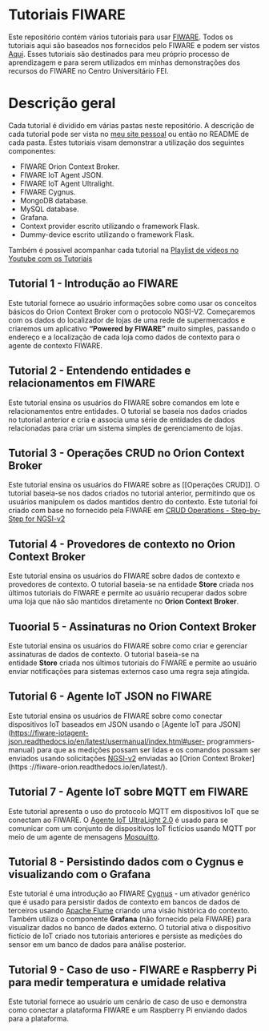 # Tutoriais FIWARE

Este repositório contém vários tutoriais para usar [FIWARE](https://www.fiware.org/). Todos os tutoriais aqui são baseados nos fornecidos pelo FIWARE e podem ser vistos [Aqui](https://fiware-tutorials.readthedocs.io/en/latest/). Esses tutoriais são destinados para meu próprio processo de aprendizagem e para serem utilizados em minhas demonstrações dos recursos do FIWARE no Centro Universitário FEI.

# Descrição geral

Cada tutorial é dividido em várias pastas neste repositório. A descrição de cada tutorial pode ser vista no [meu site pessoal](https://rafaelalvesitm.com/01+-+Notas+de+literatura/Plataforma+IoT+FIWARE) ou então no README de cada pasta. Estes tutoriais visam demonstrar a utilização dos seguintes componentes:

- FIWARE Orion Context Broker.
- FIWARE IoT Agent JSON.
- FIWARE IoT Agent Ultralight.
- FIWARE Cygnus.
- MongoDB database.
- MySQL database.
- Grafana.
- Context provider escrito utilizando o framework Flask.
- Dummy-device escrito utilizando o framework Flask.

Também é possivel acompanhar cada tutorial na [Playlist de vídeos no Youtube com os Tutoriais](https://youtube.com/playlist?list=PLOZst2b_z6LPZuhpv6WOOxW8b-fIANdFq)

## Tutorial 1 - Introdução ao FIWARE

Este tutorial fornece ao usuário informações sobre como usar os conceitos básicos do Orion Context Broker com o protocolo NGSI-V2. Começaremos com os dados do localizador de lojas de uma rede de supermercados e criaremos um aplicativo __“Powered by FIWARE”__ muito simples, passando o endereço e a localização de cada loja como dados de contexto para o agente de contexto FIWARE.

## Tutorial 2 - Entendendo entidades e relacionamentos em FIWARE

Este tutorial ensina os usuários do FIWARE sobre comandos em lote e relacionamentos entre entidades. O tutorial se baseia nos dados criados no tutorial anterior e cria e associa uma série de entidades de dados relacionadas para criar um sistema simples de gerenciamento de lojas. 

## Tutorial 3 - Operações CRUD no Orion Context Broker

Este tutorial ensina os usuários do FIWARE sobre as [[Operações CRUD]]. O tutorial baseia-se nos dados criados no tutorial anterior, permitindo que os usuários manipulem os dados mantidos dentro do contexto. Este tutorial foi criado com base no fornecido pela FIWARE em [CRUD Operations - Step-by-Step for NGSI-v2](https://fiware-tutorials.readthedocs.io/en/latest/crud-operations.html)

## Tutorial 4 - Provedores de contexto no Orion Context Broker

Este tutorial ensina os usuários do FIWARE sobre dados de contexto e provedores de contexto. O tutorial baseia-se na entidade **Store** criada nos últimos tutoriais do FIWARE e permite ao usuário recuperar dados sobre uma loja que não são mantidos diretamente no **Orion Context Broker**.

## Tuoorial 5 - Assinaturas no Orion Context Broker

Este tutorial ensina os usuários do FIWARE sobre como criar e gerenciar assinaturas de dados de contexto. O tutorial baseia-se na entidade **Store** criada nos últimos tutoriais do FIWARE e permite ao usuário enviar notificações para sistemas externos caso uma regra seja atingida. 

## Tutorial 6 - Agente IoT JSON no FIWARE

Este tutorial ensina os usuários de FIWARE sobre como conectar dispositivos IoT baseados em JSON usando o [Agente IoT para JSON](https://fiware-iotagent-json.readthedocs.io/en/latest/usermanual/index.html#user- programmers-manual) para que as medições possam ser lidas e os comandos possam ser enviados usando solicitações [NGSI-v2](https://fiware.github.io/specifications/OpenAPI/ngsiv2) enviadas ao [Orion Context Broker](https ://fiware-orion.readthedocs.io/en/latest/).

## Tutorial 7 - Agente IoT sobre MQTT em FIWARE

Este tutorial apresenta o uso do protocolo MQTT em dispositivos IoT que se conectam ao FIWARE. O [Agente IoT UltraLight 2.0](https://fiware-iotagent-ul.readthedocs.io/en/latest/usermanual/index.html#user-programmers-manual) é usado para se comunicar com um conjunto de dispositivos IoT fictícios usando MQTT por meio de um agente de mensagens [Mosquitto](https://mosquitto.org/).

## Tutorial 8 - Persistindo dados com o Cygnus e visualizando com o Grafana

Este tutorial é uma introdução ao FIWARE [Cygnus](https://fiware-cygnus.readthedocs.io/en/latest/) - um ativador genérico que é usado para persistir dados de contexto em bancos de dados de terceiros usando [Apache Flume]( https://flume.apache.org/) criando uma visão histórica do contexto. Também utiliza o componente **Grafana** (não fornecido pela FIWARE) para visualizar dados no banco de dados externo. O tutorial ativa o dispositivo fictício de IoT criado nos tutoriais anteriores e persiste as medições do sensor em um banco de dados para análise posterior.


## Tutorial 9 - Caso de uso - FIWARE e Raspberry Pi para medir temperatura e umidade relativa

Este tutorial fornece ao usuário um cenário de caso de uso e demonstra como conectar a plataforma FIWARE e um Raspberry Pi enviando dados para a plataforma.
